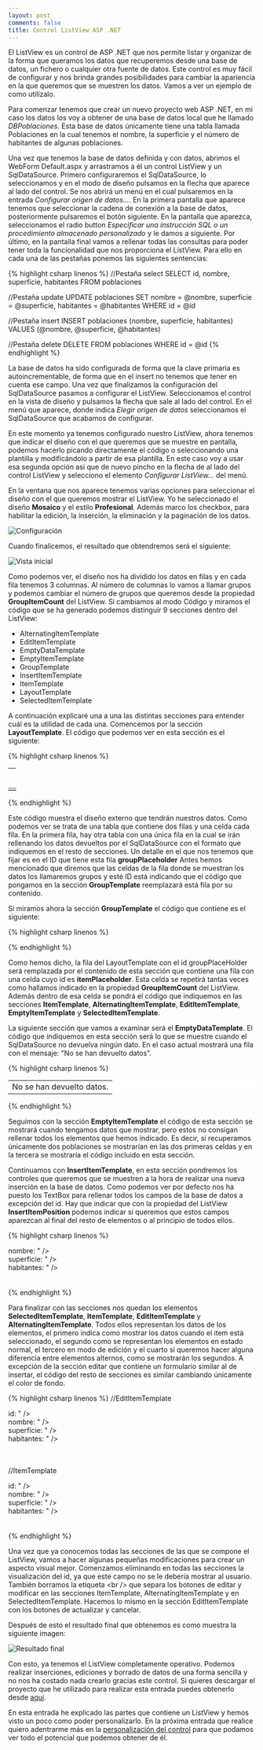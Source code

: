 ```yaml
---
layout: post
comments: false
title: Control ListView ASP .NET
---
```


El ListView es un control de ASP .NET que nos permite listar y organizar de la forma que queramos los datos que recuperemos desde una base de datos, un fichero o cualquier otra fuente de datos. Este control es muy fácil de configurar y nos brinda grandes posibilidades para cambiar la apariencia en la que queremos que se muestren los datos. Vamos a ver un ejemplo de como utilízalo.

Para comenzar tenemos que crear un nuevo proyecto web ASP .NET, en mi caso los datos los voy a obtener de una base de datos local que he llamado *DBPoblaciones*. Esta base de datos únicamente tiene una tabla llamada Poblaciones en la cual tenemos el nombre, la superficie y el número de habitantes de algunas poblaciones.

<!--more-->

Una vez que tenemos la base de datos definida y con datos, abrimos el WebForm Default.aspx y arrastramos a él un control ListView y un SqlDataSource. Primero configuraremos el SqlDataSource, lo seleccionamos y en el modo de diseño pulsamos en la flecha que aparece al lado del control. Se nos abrirá un menú en el cual pulsaremos en la entrada *Configurar origen de datos...*. En la primera pantalla que aparece tenemos que seleccionar la cadena de conexión a la base de datos, posteriormente pulsaremos el botón siguiente. En la pantalla que aparezca, seleccionamos el radio button *Especificar una instrucción SQL o un procedimiento almacenado personalizado* y le damos a siguiente. Por último, en la pantalla final vamos a rellenar todas las consultas para poder tener toda la funcionalidad que nos proporciona el ListView. Para ello en cada una de las pestañas ponemos las siguientes sentencias:

{% highlight csharp linenos %}
//Pestaña select
SELECT id, nombre, superficie, habitantes FROM poblaciones

//Pestaña update
UPDATE poblaciones SET nombre = @nombre, superficie = @superficie, 
    habitantes = @habitantes WHERE  id = @id

//Pestaña insert
INSERT poblaciones (nombre, superficie, habitantes) 
    VALUES (@nombre,  @superficie, @habitantes)

//Pestaña delete
DELETE FROM poblaciones WHERE id = @id
{% endhighlight  %}

La base de datos ha sido configurada de forma que la clave primaria es autoincrementable, de forma que en el insert no tenemos que tener en cuenta ese campo. Una vez que finalizamos la configuración del SqlDataSource pasamos a configurar el ListView. Seleccionamos el control en la vista de diseño y pulsamos la flecha que sale al lado del control. En el menú que aparece, donde indica *Elegir origen de datos* seleccionamos el SqlDataSource que acabamos de configurar.


En este momento ya tenemos configurado nuestro ListView, ahora tenemos que indicar el diseño con el que queremos que se muestre en pantalla, podemos hacerlo picando directamente el código o seleccionando una plantilla y modificándolo a partir de esa plantilla. En este caso voy a usar esa segunda opción así que de nuevo pincho en la flecha de al lado del control ListView y selecciono el elemento *Configurar ListView...* del menú.


En la ventana que nos aparece tenemos varias opciones para seleccionar el diseño con el que queremos mostrar el ListView. Yo he seleccionado el diseño **Mosaico** y el estilo **Profesional**. Además marco los checkbox, para habilitar la edición, la inserción, la eliminación y la paginación de los datos.

![Configuración](/uploads/posts/images/configuracion_lv.png)

Cuando finalicemos, el resultado que obtendremos será el siguiente:

![Vista inicial](/uploads/posts/images/vista_inicial_lv.png)

Como podemos ver, el diseño nos ha dividido los datos en filas y en cada fila tenemos 3 columnas. Al número de columnas lo vamos a llamar grupos y podemos cambiar el número de grupos que queremos desde la propiedad **GroupItemCount** del ListView. Si cambiamos al modo Código y miramos el código que se ha generado podemos distinguir 9 secciones dentro del ListView:

* AlternatingItemTemplate
* EditItemTemplate
* EmptyDataTemplate
* EmptyItemTemplate
* GroupTemplate
* InsertItemTemplate
* ItemTemplate
* LayoutTemplate
* SelectedItemTemplate

A continuación explicaré una a una las distintas secciones para entender cuál es la utilidad de cada una. Comencemos por la sección **LayoutTemplate**. El código que podemos ver en esta sección es el siguiente:

{% highlight csharp linenos %}
<table runat="server">
  <tr runat="server">
    <td runat="server">
      <table ID="groupPlaceholderContainer" runat="server" border="1" 
          style="background-color: #FFFFFF;border-collapse: collapse;
                 border-color: #999999;border-style:none;border-width:1px;
                 font-family: Verdana, Arial, Helvetica, sans-serif;">
        <tr ID="groupPlaceholder" runat="server">
        </tr>
      </table>
    </td>
  </tr>
  <tr runat="server">
    <td runat="server" style="text-align: center;background-color: #CCCCCC;
                               font-family: Verdana, Arial, Helvetica, 
                               sans-serif;color: #000000;">
      <asp:DataPager ID="DataPager1" runat="server" PageSize="12">
        <Fields>
          <asp:NextPreviousPagerField ButtonType="Button" 
                ShowFirstPageButton="True" ShowLastPageButton="True" />
        </Fields>
      </asp:DataPager>
    </td>
  </tr>
</table>
{% endhighlight  %}

Este código muestra el diseño externo que tendrán nuestros datos. Como podemos ver se trata de una tabla que contiene dos filas y una celda cada fila. En la primera fila, hay otra tabla con una única fila en la cual se irán rellenando los datos devueltos por el SqlDataSource con el formato que indiquemos en el resto de secciones. Un detalle en el que nos tenemos que fijar es en el ID que tiene esta fila **groupPlaceholder** Antes hemos mencionado que diremos que las celdas de la fila donde se muestran los datos los llamaremos grupos y esté ID está indicando que el código que pongamos en la sección **GroupTemplate** reemplazará está fila por su contenido.

Si miramos ahora la sección **GroupTemplate** el código que contiene es el siguiente:

{% highlight csharp linenos %}
<tr ID="itemPlaceholderContainer" runat="server">
  <td ID="itemPlaceholder" runat="server">
  </td>
</tr>
{% endhighlight  %}

Como hemos dicho, la fila del LayoutTemplate con el id groupPlaceHolder será remplazada por el contenido de esta sección que contiene una fila con una celda cuyo id es **itemPlaceholder**. Esta celda se repetirá tantas veces como hallamos indicado en la propiedad **GroupItemCount** del ListView. Además dentro de esa celda se pondrá el código que indiquemos en las secciones **ItemTemplate**, **AlternatingItemTemplate**, **EditItemTemplate**, **EmptyItemTemplate** y **SelectedItemTemplate**.


La siguiente sección que vamos a examinar será el **EmptyDataTemplate**. El código que indiquemos en esta sección será lo que se muestre cuando el SqlDataSource no devuelva ningún dato. En el caso actual mostrará una fila con el mensaje: "No se han devuelto datos".

{% highlight csharp linenos %}
<table runat="server" style="background-color: #FFFFFF;
    border-collapse: collapse; border-color: #999999;
    border-style:none; border-width:1px;">
  <tr>
    <td>
      No se han devuelto datos.
    </td>
  </tr>
</table>
{% endhighlight  %}

Seguimos con la sección **EmptyItemTemplate** el código de esta sección se mostrará cuando tengamos datos que mostrar, pero estos no consigan rellenar todos los elementos que hemos indicado. Es decir, si recuperamos únicamente dos poblaciones se mostrarían en las dos primeras celdas y en la tercera se mostraría el código incluido en esta sección.

Continuamos con **InsertItemTemplate**, en esta sección pondremos los controles que queremos que se muestren a la hora de realizar una nueva inserción en la base de datos. Como podemos ver por defecto nos ha puesto los TextBox para rellenar todos los campos de la base de datos a excepción del id. Hay que indicar que con la propiedad del ListView **InsertItemPosition** podemos indicar si queremos que estos campos aparezcan al final del resto de elementos o al principio de todos ellos.

{% highlight csharp linenos %}
<td runat="server" style="" >
  nombre:
  <asp:TextBox ID="nombreTextBox" runat="server" 
    Text="<%# Bind("nombre") %>" />
  <br />superficie:
  <asp:TextBox ID="superficieTextBox" runat="server" 
            Text="<%# Bind("superficie") %>" />
  <br />habitantes:
  <asp:TextBox ID="habitantesTextBox" runat="server" 
            Text="<%# Bind("habitantes") %>" />
  <br />
  <asp:Button ID="InsertButton" runat="server" CommandName="Insert" 
            Text="Insertar" />
  <br />
  <asp:Button ID="CancelButton" runat="server" CommandName="Cancel" 
    Text="Borrar" />
  <br />
</td>
{% endhighlight  %}

Para finalizar con las secciones nos quedan los elementos **SelectedItemTemplate**, **ItemTemplate**, **EditItemTemplate** y **AlternatingItemTemplate**. Todos ellos representan los datos de los elementos, el primero indica como mostrar los datos cuando el item está seleccionado, el segundo como se representan los elementos en estado normal, el tercero en modo de edición y el cuarto si queremos hacer alguna diferencia entre elementos alternos, como se mostrarán los segundos. A excepción de la sección editar que contiene un formulario similar al de insertar, el código del resto de secciones es similar cambiando únicamente el color de fondo.

{% highlight csharp linenos %}
//EditItemTemplate
<td runat="server" style="background-color:#008A8C;color: #FFFFFF;">
  id:
  <asp:Label ID="idLabel1" runat="server" Text="<%# Eval("id") %>" />
  <br />nombre:
  <asp:TextBox ID="nombreTextBox" runat="server" 
        Text="<%# Bind("nombre") %>" />
  <br />superficie:
  <asp:TextBox ID="superficieTextBox" runat="server" 
           Text="<%# Bind("superficie") %>" />
  <br />habitantes:
  <asp:TextBox ID="habitantesTextBox" runat="server"  
           Text="<%# Bind("habitantes") %>" />
  <br />
  <asp:Button ID="UpdateButton" runat="server" CommandName="Update" 
           Text="Actualizar" />
  <br />
  <asp:Button ID="CancelButton" runat="server" CommandName="Cancel" 
           Text="Cancelar" />
  <br />
</td>

//ItemTemplate
<td runat="server" style="background-color:#DCDCDC;color: #000000;">
  id:
  <asp:Label ID="idLabel" runat="server" Text="<%# Eval("id") %>" />
  <br />nombre:
  <asp:Label ID="nombreLabel" runat="server" Text="<%# Eval("nombre") %>" />
  <br />superficie:
  <asp:Label ID="superficieLabel" runat="server" 
           Text="<%# Eval("superficie") %>" />
  <br />habitantes:
  <asp:Label ID="habitantesLabel" runat="server" 
           Text="<%# Eval("habitantes") %>" />
  <br />
  <asp:Button ID="DeleteButton" runat="server" CommandName="Delete" 
           Text="Eliminar" />
  <br />
  <asp:Button ID="EditButton" runat="server" CommandName="Edit" 
           Text="Editar" />
  <br />
</td>
{% endhighlight  %}

Una vez que ya conocemos todas las secciones de las que se compone el ListView, vamos a hacer algunas pequeñas modificaciones para crear un aspecto visual mejor. Comenzamos eliminando en todas las secciones la visualización del id, ya que este campo no se le debería mostrar al usuario. También borramos la etiqueta \<br /\> que separa los botones de editar y modificar en las secciones ItemTemplate, AlternatingItemTemplate y en SelectedItemTemplate. Hacemos lo mismo en la sección EditItemTemplate con los botones de actualizar y cancelar.

Después de esto el resultado final que obtenemos es como muestra la siguiente imagen:

![Resultado final](/uploads/posts/images/resultado_lv.png)

Con esto, ya tenemos el ListView completamente operativo. Podemos realizar inserciones, ediciones y borrado de datos de una forma sencilla y no nos ha costado nada crearlo gracias este control. Si quieres descargar el proyecto que he utilizado para realizar esta entrada puedes obtenerlo desde [aquí](/uploads/posts/samples/ListViewSample.rar).

En esta entrada he explicado las partes que contiene un ListView y hemos visto un poco como poder personalizarlo. En la próxima entrada que realice quiero adentrarme más en la [personalización del control](/2011/06/21/personalizacion-listview.html) para que podamos ver todo el potencial que podemos obtener de él.
